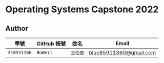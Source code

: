 # Operating Systems Capstone 2022

## Author

| 學號 | GitHub 帳號 | 姓名 | Email |
| --- | ----------- | --- | --- |
|`310551166`| `BoWeii` | `王柏偉` | blue85911360@gmail.com |
